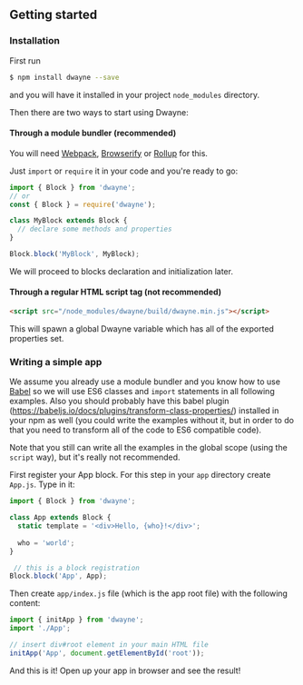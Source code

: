 ## Getting started

### Installation

First run

```bash
$ npm install dwayne --save
```

and you will have it installed in your project `node_modules`
directory.

Then there are two ways to start using Dwayne:

#### Through a module bundler (recommended)

You will need [Webpack](https://webpack.github.io/),
[Browserify](http://browserify.org/) or
[Rollup](http://rollupjs.org/) for this.

Just `import` or `require` it in your code
and you're ready to go:

```js
import { Block } from 'dwayne';
// or
const { Block } = require('dwayne');

class MyBlock extends Block {
  // declare some methods and properties
}

Block.block('MyBlock', MyBlock);
```

We will proceed to blocks declaration and initialization later.

#### Through a regular HTML script tag (not recommended)

```html
<script src="/node_modules/dwayne/build/dwayne.min.js"></script>
```

This will spawn a global Dwayne variable which has
all of the exported properties set.

### Writing a simple app

We assume you already use a module bundler and you know how to
use [Babel](https://babeljs.io/) so we will use ES6 classes and
`import` statements in all following examples.
Also you should probably have this babel plugin
(https://babeljs.io/docs/plugins/transform-class-properties/)
installed in your npm as well (you could write the examples
without it, but in order to do that you need to transform all of
the code to ES6 compatible code).

Note that you still can write all the examples in the global
scope (using the `script` way), but it's really not recommended.

First register your App block. For this step in your `app`
directory create `App.js`. Type in it:

```js
import { Block } from 'dwayne';

class App extends Block {
  static template = '<div>Hello, {who}!</div>';
  
  who = 'world';
}

 // this is a block registration
Block.block('App', App);
```

Then create `app/index.js` file (which is the app root file)
with the following content:

```js
import { initApp } from 'dwayne';
import './App';

// insert div#root element in your main HTML file
initApp('App', document.getElementById('root'));
```

And this is it! Open up your app in browser and see the result!
